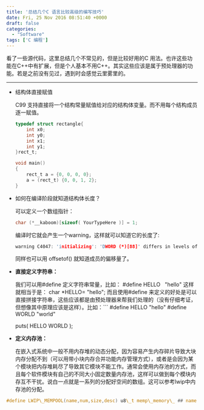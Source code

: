 ```yaml
---
title: '总结几个C 语言比较高级的编写技巧'
date: Fri, 25 Nov 2016 08:51:40 +0000
draft: false
categories:
  - "Software"
tags: ['C 编程']
---
```


看了一些源代码，这里总结几个不常见的，但是比较好用的C 用法。也许这些功能在C++中有扩展，但是个人基本不用C++。其实这些应该是属于预处理器的功能。若是之前没有见过，遇到时会感觉云里雾里的。

* * *

* 结构体直接赋值

  C99 支持直接将一个结构常量赋值给对应的结构体变量。而不用每个结构成员逐一赋值。

  ```c
  typedef struct rectangle{
      int x0;
      int y0;
      int x1;
      int y1;
  }rect_t;
  
  void main()
  {
      rect_t a = {0, 0, 0, 0};
      a = (rect_t) {0, 0, 1, 2};
  }
  
  ```

*   如何在编译阶段就知道结构体长度？

    可以定义一个数组指针：

    ```c
    char (*__kaboom)[sizeof( YourTypeHere )] = 1;
    ```

    编译时它就会产生一个warning，这样就可以知道它的长度了:

    ```c
    warning C4047: 'initializing': 'DWORD (*)[88]' differs in levels of indirection from 'int'
    ```

    同样也可以用 offsetof() 就知道成员的偏移量了。

* **直接定义字符串：**

  我们可以用#define 定义字符串常量，比如： #define HELLO   "hello" 这样就相当于是： char \*HELLO= "hello"; 而且使用#define 来定义的好处是可以直接拼接字符串，这些应该都是由预处理器来帮我们处理的（没有仔细考证，但想像其中原理应该是这样）。比如：```
  #define HELLO "hello"
  #define WORLD "world"

  puts( HELLO WORLD );

* **定义内存池：**

  在嵌入式系统中一般不用内存堆的动态分配，因为容易产生内存碎片导致大块内存分配不到（可以用带小块内存合并功能内存管理方式），或者是会因为某个模块把内存堆耗尽了导致其它模块不能工作。通常会使用内存池的方式，而且每个软件模块有自己的不同大小固定数量内存池，这样可以做到每个模块内存互不干扰。说白一点就是一系列的分配好空间的数组。这可以参考lwip中内存池的分配。 

```c
#define LWIP\_MEMPOOL(name,num,size,desc) u8\_t memp\_memory\_ ## name ## \_base \[((num) \* (MEMP\_SIZE + MEMP\_ALIGN\_SIZE(size)))\];
```

### 

